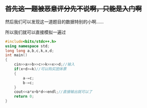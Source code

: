 ## ~~首先这一题被恶意评分先不说啊，只能是入门啊~~
然后我们可以发现这一道题目的数据特别的小啊……

所以我们就可以直接模拟一遍过
```cpp
#include<bits/stdc++.h>
using namespace std;
long long a,b,c,k,x,d;
int main()
{
	cin>>a>>b>>c>>k>>x>>d;//输入
	if(x+d>=k)//可以购买团体票
	{
		a-=c;
		b-=c;
	}
	cout<<a*x+b*d<<endl;//直接输出就可以了
	return 0;
}
```
